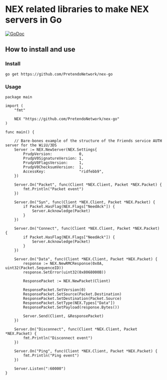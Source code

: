 # NEX related libraries to make NEX servers in Go

[![GoDoc](https://godoc.org/github.com/PretendoNetwork/nex-go?status.svg)](https://godoc.org/github.com/PretendoNetwork/nex-go)

## How to install and use

### Install

`go get https://github.com/PretendoNetwork/nex-go`

### Usage

```Golang
package main

import (
	"fmt"

	NEX "https://github.com/PretendoNetwork/nex-go"
)

func main() {

	// Bare-bones example of the structure of the Friends service AUTH server for the WiiU/3DS
	Server := NEX.NewServer(NEX.Settings{
		PrudpVersion:            0,
		PrudpV0SignatureVersion: 1,
		PrudpV0FlagsVersion:     1,
		PrudpV0ChecksumVersion:  1,
		AccessKey:               "ridfebb9",
	})

	Server.On("Packet", func(Client *NEX.Client, Packet *NEX.Packet) {
		fmt.Println("Packet event")
	})

	Server.On("Syn", func(Client *NEX.Client, Packet *NEX.Packet) {
		if Packet.HasFlag(NEX.Flags["NeedAck"]) {
			Server.Acknowledge(Packet)
		}
	})

	Server.On("Connect", func(Client *NEX.Client, Packet *NEX.Packet) {
		if Packet.HasFlag(NEX.Flags["NeedAck"]) {
			Server.Acknowledge(Packet)
		}
	})

	Server.On("Data", func(Client *NEX.Client, Packet *NEX.Packet) {
		response := NEX.NewRMCResponse(0x0A, uint32(Packet.SequenceID))
		response.SetError(uint32(0x8068000B))

		ResponsePacket := NEX.NewPacket(Client)

		ResponsePacket.SetVersion(0)
		ResponsePacket.SetSource(Packet.Destination)
		ResponsePacket.SetDestination(Packet.Source)
		ResponsePacket.SetType(NEX.Types["Data"])
		ResponsePacket.SetPayload(response.Bytes())

		Server.Send(Client, &ResponsePacket)
	})

	Server.On("Disconnect", func(Client *NEX.Client, Packet *NEX.Packet) {
		fmt.Println("Disconnect event")
	})

	Server.On("Ping", func(Client *NEX.Client, Packet *NEX.Packet) {
		fmt.Println("Ping event")
	})

	Server.Listen(":60000")
}
```